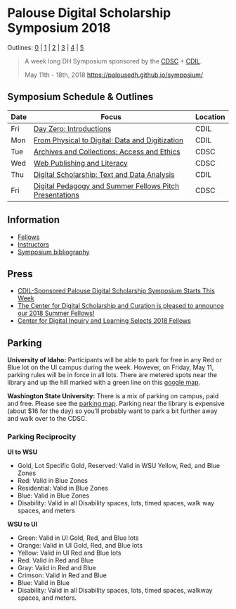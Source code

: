 # Palouse Digital Scholarship Symposium 2018

Outlines: [0](day-0.md) | [1](day-1.md) | [2](day-2.md) | [3](day-3.md) | [4](day-4.md) | [5](day-5.md)

> A week long DH Symposium sponsored by the [CDSC](https://cdsc.libraries.wsu.edu/) + [CDIL](https://cdil.lib.uidaho.edu/).
>
> May 11th - 18th, 2018
> <https://palousedh.github.io/symposium/>

## Symposium Schedule & Outlines

| Date | Focus | Location |
| --- | --- | --- |
| Fri | [Day Zero: Introductions](day-0.md) | CDIL |
| Mon | [From Physical to Digital: Data and Digitization](day-1.md) | CDIL |
| Tue | [Archives and Collections: Access and Ethics](day-2.md) | CDSC |
| Wed | [Web Publishing and Literacy](day-3.md) | CDSC |
| Thu | [Digital Scholarship: Text and Data Analysis](day-4.md) | CDIL |
| Fri | [Digital Pedagogy and Summer Fellows Pitch Presentations](day-5.md) | CDSC |

## Information

- [Fellows](https://palousedh.github.io/symposium/fellows/)
- [Instructors](https://palousedh.github.io/symposium/instructors/)
- [Symposium bibliography](symposium-bibliography.md)

## Press

- [CDIL-Sponsored Palouse Digital Scholarship Symposium Starts This Week](http://www.uidaho.edu/news/news-articles/kudos/2018-spring/050818-cdilsymposium)
- [The Center for Digital Scholarship and Curation is pleased to announce our 2018 Summer Fellows!](https://news.wsu.edu/announcement/center-digital-scholarship-curation-pleased-announce-2018-summer-fellows/)
- [Center for Digital Inquiry and Learning Selects 2018 Fellows](http://www.uidaho.edu/news/news-articles/news-releases/2018-May/051018-cdilfellows)

## Parking

**University of Idaho:**
Participants will be able to park for free in any Red or Blue lot on the UI campus during the week.
However, on Friday, May 11, parking rules will be in force in all lots.
There are metered spots near the library and up the hill marked with a green line on this [google map](https://www.google.com/maps/d/edit?mid=1RqGoaIs33-ngb3Obh1tnViMISR8&ll=46.72613655314656%2C-117.01609835&z=18).

**Washington State University:**
There is a mix of parking on campus, paid and free.
Please see the [parking map](https://map.wsu.edu/t/53025DD3).
Parking near the library is expensive (about $16 for the day) so you’ll probably want to park a bit further away and walk over to the CDSC.

### Parking Reciprocity

**UI to WSU**

- Gold, Lot Specific Gold, Reserved: Valid in WSU Yellow, Red, and Blue Zones
- Red: Valid in Blue Zones
- Residential: Valid in Blue Zones
- Blue: Valid in Blue Zones
- Disability: Valid in all Disability spaces, lots, timed spaces, walk way spaces, and meters


**WSU to UI**

- Green: Valid in UI Gold, Red, and Blue lots
- Orange: Valid in UI Gold, Red, and Blue lots
- Yellow: Valid in UI Red and Blue lots
- Red: Valid in Red and Blue
- Gray: Valid in Red and Blue
- Crimson: Valid in Red and Blue
- Blue: Valid in Blue
- Disability: Valid in all Disability spaces, lots, timed spaces, walkway spaces, and meters.
